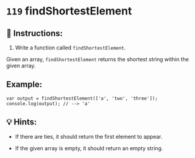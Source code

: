 # `119` findShortestElement

## 📝 Instructions:

1. Write a function called `findShortestElement`.

Given an array, `findShortestElement` returns the shortest string within the given array.

## Example:

```Js
var output = findShortestElement(['a', 'two', 'three']);
console.log(output); // --> 'a'
```

## 💡 Hints:

+ If there are ties, it should return the first element to appear.

+ If the given array is empty, it should return an empty string.